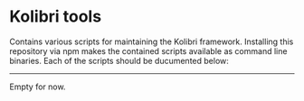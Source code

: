 # Kolibri tools

Contains various scripts for maintaining the Kolibri framework. Installing this repository via npm makes the contained scripts available as command line binaries. Each of the scripts should be ducumented below:

---

Empty for now.

